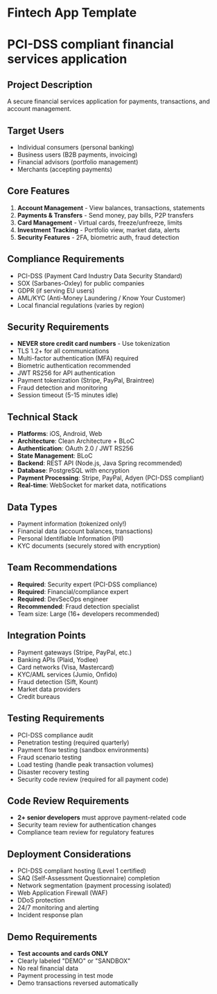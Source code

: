 # Fintech App Template
# PCI-DSS compliant financial services application

## Project Description
A secure financial services application for payments, transactions, and account management.

## Target Users
- Individual consumers (personal banking)
- Business users (B2B payments, invoicing)
- Financial advisors (portfolio management)
- Merchants (accepting payments)

## Core Features
1. **Account Management** - View balances, transactions, statements
2. **Payments & Transfers** - Send money, pay bills, P2P transfers
3. **Card Management** - Virtual cards, freeze/unfreeze, limits
4. **Investment Tracking** - Portfolio view, market data, alerts
5. **Security Features** - 2FA, biometric auth, fraud detection

## Compliance Requirements
- PCI-DSS (Payment Card Industry Data Security Standard)
- SOX (Sarbanes-Oxley) for public companies
- GDPR (if serving EU users)
- AML/KYC (Anti-Money Laundering / Know Your Customer)
- Local financial regulations (varies by region)

## Security Requirements
- **NEVER store credit card numbers** - Use tokenization
- TLS 1.2+ for all communications
- Multi-factor authentication (MFA) required
- Biometric authentication recommended
- JWT RS256 for API authentication
- Payment tokenization (Stripe, PayPal, Braintree)
- Fraud detection and monitoring
- Session timeout (5-15 minutes idle)

## Technical Stack
- **Platforms**: iOS, Android, Web
- **Architecture**: Clean Architecture + BLoC
- **Authentication**: OAuth 2.0 / JWT RS256
- **State Management**: BLoC
- **Backend**: REST API (Node.js, Java Spring recommended)
- **Database**: PostgreSQL with encryption
- **Payment Processing**: Stripe, PayPal, Adyen (PCI-DSS compliant)
- **Real-time**: WebSocket for market data, notifications

## Data Types
- Payment information (tokenized only!)
- Financial data (account balances, transactions)
- Personal Identifiable Information (PII)
- KYC documents (securely stored with encryption)

## Team Recommendations
- **Required**: Security expert (PCI-DSS compliance)
- **Required**: Financial/compliance expert
- **Required**: DevSecOps engineer
- **Recommended**: Fraud detection specialist
- Team size: Large (16+ developers recommended)

## Integration Points
- Payment gateways (Stripe, PayPal, etc.)
- Banking APIs (Plaid, Yodlee)
- Card networks (Visa, Mastercard)
- KYC/AML services (Jumio, Onfido)
- Fraud detection (Sift, Kount)
- Market data providers
- Credit bureaus

## Testing Requirements
- PCI-DSS compliance audit
- Penetration testing (required quarterly)
- Payment flow testing (sandbox environments)
- Fraud scenario testing
- Load testing (handle peak transaction volumes)
- Disaster recovery testing
- Security code review (required for all payment code)

## Code Review Requirements
- **2+ senior developers** must approve payment-related code
- Security team review for authentication changes
- Compliance team review for regulatory features

## Deployment Considerations
- PCI-DSS compliant hosting (Level 1 certified)
- SAQ (Self-Assessment Questionnaire) completion
- Network segmentation (payment processing isolated)
- Web Application Firewall (WAF)
- DDoS protection
- 24/7 monitoring and alerting
- Incident response plan

## Demo Requirements
- **Test accounts and cards ONLY**
- Clearly labeled "DEMO" or "SANDBOX"
- No real financial data
- Payment processing in test mode
- Demo transactions reversed automatically
